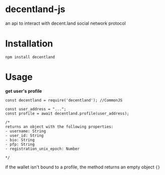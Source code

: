 # decentland-js
an api to interact with decent.land social network protocol


# Installation

```
npm install decentland
```

# Usage

**get user's profile**
```
const decentland = require('decentland'); //CommonJS

const user_address = "...";
const profile = await decentland.profile(user_address);

/*
returns an object with the following properties:
- username: String
- user_id: String
- bio: String
- pfp: String
- registration_unix_epoch: Number

*/
```
if the wallet isn't bound to a profile, the method returns an empty object `{}`
